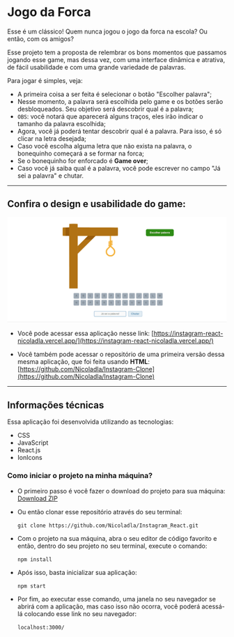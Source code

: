 # Jogo da Forca

Esse é um clássico! Quem nunca jogou o jogo da forca na escola? Ou então, com os amigos? 

Esse projeto tem a proposta de relembrar os bons momentos que passamos jogando esse game, mas dessa vez, com uma interface dinâmica e atrativa, de fácil usabilidade e com uma grande variedade de palavras.

Para jogar é simples, veja:

  * A primeira coisa a ser feita é selecionar o botão "Escolher palavra";
  * Nesse momento, a palavra será escolhida pelo game e os botões serão desbloqueados. Seu objetivo será descobrir qual é a palavra;
  * ``OBS``: você notará que aparecerá alguns traços, eles irão indicar o tamanho da palavra escolhida;
  * Agora, você já poderá tentar descobrir qual é a palavra. Para isso, é só clicar na letra desejada;
  * Caso você escolha alguma letra que não exista na palavra, o bonequinho começará a se formar na forca;
  * Se o bonequinho for enforcado é **Game over**;
  * Caso você já saiba qual é a palavra, você pode escrever no campo "Já sei a palavra" e chutar.

---

## Confira o design e usabilidade do game:

<p align="start">
  <img width="600" src="src/imagens/JogoDaForca-Animação.gif" alt="Instagram-gif">
</p>

- Você pode acessar essa aplicação nesse link:
  [https://instagram-react-nicoladla.vercel.app/](https://instagram-react-nicoladla.vercel.app/)

- Você também pode acessar o repositório de uma primeira versão dessa mesma aplicação, que foi feita usando **HTML**:
  [https://github.com/Nicoladla/Instagram-Clone](https://github.com/Nicoladla/Instagram-Clone)

---

## Informações técnicas

Essa aplicação foi desenvolvida utilizando as tecnologias:

- CSS
- JavaScript
- React.js
- IonIcons

### Como iniciar o projeto na minha máquina?

- O primeiro passo é você fazer o download do projeto para sua máquina: [Download ZIP](https://github.com/Nicoladla/Instagram_React/archive/refs/heads/main.zip)

- Ou então clonar esse repositório através do seu terminal:

  ```
  git clone https://github.com/Nicoladla/Instagram_React.git
  ```

- Com o projeto na sua máquina, abra o seu editor de código favorito e então, dentro do seu projeto no seu terminal, execute o comando:

  ```
  npm install
  ```

- Após isso, basta inicializar sua aplicação:

  ```
  npm start
  ```

- Por fim, ao executar esse comando, uma janela no seu navegador se abrirá com a aplicação, mas caso isso não ocorra, você poderá acessá-lá colocando esse link no seu navegador:
  ```
  localhost:3000/
  ```
